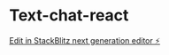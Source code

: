 # Text-chat-react

[Edit in StackBlitz next generation editor ⚡️](https://stackblitz.com/~/github.com/PicsouWs/Text-chat-react)